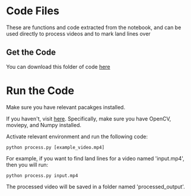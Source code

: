 # Code Files
These are functions and code extracted from the notebook, and can be used directly to process videos and to mark land lines over

## Get the Code
You can download this folder of code [here](https://tugan0329.bitbucket.io/downloads/udacity/car/land-line/p1-finding-land-line-code-scripts.zip)

# Run the Code
Make sure you have relevant pacakges installed. 

If you haven't, visit [here](https://github.com/Michael-Tu/Udacity-Self-Driving-Car/tree/master/). Specifically, make sure you have OpenCV, moviepy, and Numpy installed.

Activate relevant environment and run the following code:

`
python process.py [example_video.mp4]
`

For example, if you want to find land lines for a video named 'input.mp4', then you will run:

`
python process.py input.mp4
`

The processed video will be saved in a folder named 'processed_output'.
